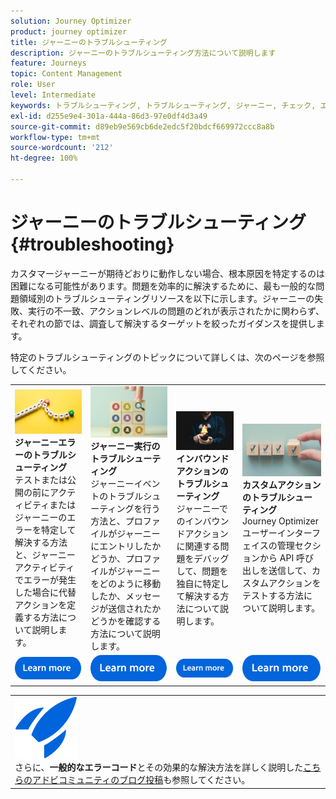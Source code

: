 ```yaml
---
solution: Journey Optimizer
product: journey optimizer
title: ジャーニーのトラブルシューティング
description: ジャーニーのトラブルシューティング方法について説明します
feature: Journeys
topic: Content Management
role: User
level: Intermediate
keywords: トラブルシューティング, トラブルシューティング, ジャーニー, チェック, エラー
exl-id: d255e9e4-301a-444a-86d3-97e0df4d3a49
source-git-commit: d89eb9e569cb6de2edc5f20bdcf669972ccc8a8b
workflow-type: tm+mt
source-wordcount: '212'
ht-degree: 100%

---
```


# ジャーニーのトラブルシューティング {#troubleshooting}

カスタマージャーニーが期待どおりに動作しない場合、根本原因を特定するのは困難になる可能性があります。問題を効率的に解決するために、最も一般的な問題領域別のトラブルシューティングリソースを以下に示します。ジャーニーの失敗、実行の不一致、アクションレベルの問題のどれが表示されたかに関わらず、それぞれの節では、調査して解決するターゲットを絞ったガイダンスを提供します。

特定のトラブルシューティングのトピックについて詳しくは、次のページを参照してください。



<table style="table-layout:fixed">
  <tr style="border: 0;">
    <td>
    <a href="../building-journeys/troubleshooting.md"><img src="../assets/do-not-localize/troubleshooting.jpeg"></a>
    <div><strong>ジャーニーエラーのトラブルシューティング </strong><br/> テストまたは公開の前にアクティビティまたはジャーニーのエラーを特定して解決する方法と、ジャーニーアクティビティでエラーが発生した場合に代替アクションを定義する方法について説明します。</div>
    </td>
    <td>
    <a href="../building-journeys/troubleshooting-execution.md"><img src="../assets/do-not-localize/ao-audiences.jpeg"></a>
    <div><strong>ジャーニー実行のトラブルシューティング</strong><br/> ジャーニーイベントのトラブルシューティングを行う方法と、プロファイルがジャーニーにエントリしたかどうか、プロファイルがジャーニーをどのように移動したか、メッセージが送信されたかどうかを確認する方法について説明します。</div>
    </td>
    <td>
    <a href="../building-journeys/troubleshooting-inbound.md" "><img src="../assets/do-not-localize/in-app.jpg"></a>
    <div><strong>インバウンドアクションのトラブルシューティング</strong><br/>ジャーニーでのインバウンドアクションに関連する問題をデバッグして、問題を独自に特定して解決する方法について説明します。</div>
    </td>
    <td>
    <a href="../action/troubleshoot-custom-action.md"><img src="../assets/do-not-localize/lp-list.jpg"></a>
    <div><strong>カスタムアクションのトラブルシューティング</strong><br/>Journey Optimizer ユーザーインターフェイスの管理セクションから API 呼び出しを送信して、カスタムアクションをテストする方法について説明します。</div>
    </td>
  </tr>
  <tr style="border: 0;">
    <td align="center"><a href="../building-journeys/troubleshooting.md"><img src="../assets/do-not-localize/learn-more-button.svg"></a></td>
    <td align="center"><a href="../building-journeys/troubleshooting-execution.md"><img src="../assets/do-not-localize/learn-more-button.svg"></a></td>
    <td align="center"><a href="../building-journeys/troubleshooting-inbound.md"><img src="../assets/do-not-localize/learn-more-button.svg"></a></td>
    <td align="center"><a href="../action/troubleshoot-custom-action.md"><img src="../assets/do-not-localize/learn-more-button.svg"></a></td>
    </tr>
</table>


<table style="table-layout:fixed">
<tr style="border: 0;">
  <td>
    <div>
    <a href="https://experienceleaguecommunities.adobe.com/t5/journey-optimizer-blogs/demystifying-adobe-journey-optimizer-error-codes-root-causes-and/ba-p/760884">
    <img alt="一般的なエラーコードについて" src="../assets/do-not-localize/icon-quick-start.svg" /></a> 
    <br>さらに、<strong>一般的なエラーコード</strong>とその効果的な解決方法を詳しく説明した<a href="https://experienceleaguecommunities.adobe.com/t5/journey-optimizer-blogs/demystifying-adobe-journey-optimizer-error-codes-root-causes-and/ba-p/760884" target="_blank">こちらのアドビコミュニティのブログ投稿</a>も参照してください。
    </div>
  </td>
</tr>
</table>
